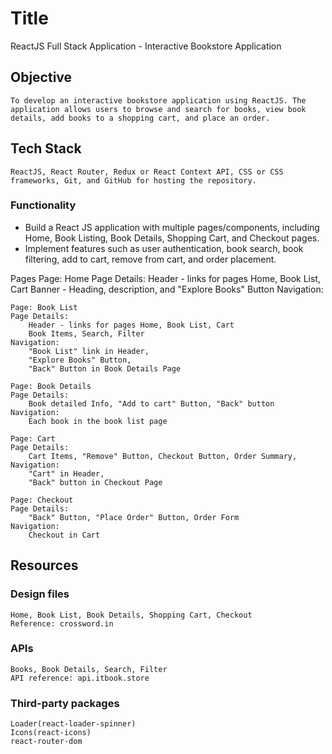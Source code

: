 # Title
 ReactJS Full Stack Application - Interactive Bookstore Application

## Objective
    To develop an interactive bookstore application using ReactJS. The application allows users to browse and search for books, view book details, add books to a shopping cart, and place an order.

## Tech Stack
    ReactJS, React Router, Redux or React Context API, CSS or CSS frameworks, Git, and GitHub for hosting the repository.

### Functionality
*   Build a React JS application with multiple  pages/components, including Home, Book Listing, Book Details, Shopping Cart, and Checkout pages.
*   Implement features such as user authentication, book search, book filtering, add to cart, remove from cart, and order placement.

Pages
    Page: Home
    Page Details:
        Header - links for pages Home, Book List, Cart
        Banner - Heading, description, and "Explore Books" Button
    Navigation:

    Page: Book List
    Page Details:
        Header - links for pages Home, Book List, Cart
        Book Items, Search, Filter
    Navigation:
        "Book List" link in Header,
        "Explore Books" Button,
        "Back" Button in Book Details Page

    Page: Book Details
    Page Details: 
        Book detailed Info, "Add to cart" Button, "Back" button
    Navigation:
        Each book in the book list page

    Page: Cart
    Page Details: 
        Cart Items, "Remove" Button, Checkout Button, Order Summary,
    Navigation:
        "Cart" in Header,
        "Back" button in Checkout Page

    Page: Checkout
    Page Details: 
        "Back" Button, "Place Order" Button, Order Form
    Navigation: 
        Checkout in Cart

## Resources

### Design files
    Home, Book List, Book Details, Shopping Cart, Checkout
    Reference: crossword.in

### APIs
    Books, Book Details, Search, Filter
    API reference: api.itbook.store

### Third-party packages
    Loader(react-loader-spinner)
    Icons(react-icons)
    react-router-dom
